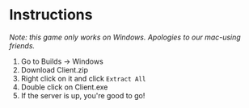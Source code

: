 # Instructions

*Note: this game only works on Windows. Apologies to our mac-using friends.*

1. Go to Builds -> Windows
2. Download Client.zip
3. Right click on it and click `Extract All`
4. Double click on Client.exe
5. If the server is up, you're good to go!
